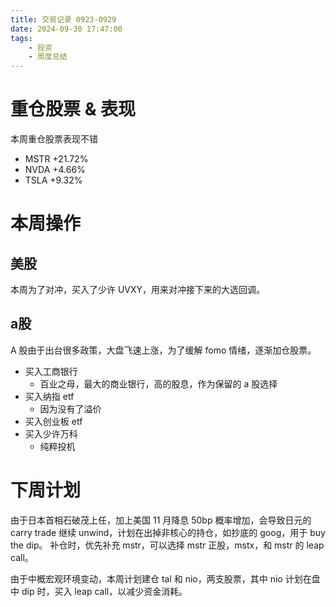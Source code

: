 ```yaml
---
title: 交易记录 0923-0929
date: 2024-09-30 17:47:00
tags:
    - 投资
    - 周度总结
---
```


# 重仓股票 & 表现
本周重仓股票表现不错
- MSTR +21.72%
- NVDA +4.66%
- TSLA +9.32%

# 本周操作
## 美股
本周为了对冲，买入了少许 UVXY，用来对冲接下来的大选回调。

## a股
A 股由于出台很多政策，大盘飞速上涨，为了缓解 fomo 情绪，逐渐加仓股票。
- 买入工商银行
  - 百业之母，最大的商业银行，高的股息，作为保留的 a 股选择
- 买入纳指 etf
  - 因为没有了溢价
- 买入创业板 etf
- 买入少许万科
  - 纯粹投机

# 下周计划
由于日本首相石破茂上任，加上美国 11 月降息 50bp 概率增加，会导致日元的 carry trade 继续 unwind，计划在出掉非核心的持仓，如抄底的 goog，用于 buy the dip。
补仓时，优先补充 mstr，可以选择 mstr 正股，mstx，和 mstr 的 leap call。

由于中概宏观环境变动，本周计划建仓 tal 和 nio，两支股票，其中 nio 计划在盘中 dip 时，买入 leap call，以减少资金消耗。